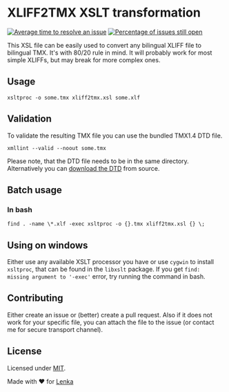 # XLIFF2TMX XSLT transformation

[![Average time to resolve an issue](http://isitmaintained.com/badge/resolution/tomasfejfar/xliff2tmx.svg)](http://isitmaintained.com/project/tomasfejfar/xliff2tmx "Average time to resolve an issue")
[![Percentage of issues still open](http://isitmaintained.com/badge/open/tomasfejfar/xliff2tmx.svg)](http://isitmaintained.com/project/tomasfejfar/xliff2tmx "Percentage of issues still open")

This XSL file can be easily used to convert any bilingual XLIFF file to bilingual TMX. It's with 80/20 rule in mind. It will probably work for most simple XLIFFs, but may break for more complex ones. 

## Usage

`xsltproc -o some.tmx xliff2tmx.xsl some.xlf`

## Validation

To validate the resulting TMX file you can use the bundled TMX1.4 DTD file. 

`xmllint --valid --noout some.tmx`

Please note, that the DTD file needs to be in the same directory. Alternatively you can [download the DTD](http://www.ttt.org/oscarstandards/tmx/tmx14.dtd) from source. 

## Batch usage

### In bash

`find . -name \*.xlf -exec xsltproc -o {}.tmx xliff2tmx.xsl {} \;`

## Using on windows

Either use any available XSLT processor you have or use `cygwin` to install `xsltproc`, that can be found in the `libxslt` package. If you get `find: missing argument to '-exec'` error, try running the command in bash. 

## Contributing

Either create an issue or (better) create a pull request. Also if it does not work for your specific file, you can attach the file to the issue (or contact me for secure transport channel). 

## License

Licensed under [MIT](https://opensource.org/licenses/MIT). 

Made with ❤ for [Lenka](http://www.jsemlenka.cz/) 
